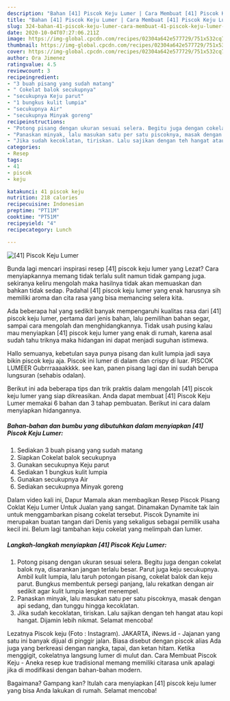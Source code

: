 ```yaml
---
description: "Bahan [41] Piscok Keju Lumer | Cara Membuat [41] Piscok Keju Lumer Yang Mudah Dan Praktis"
title: "Bahan [41] Piscok Keju Lumer | Cara Membuat [41] Piscok Keju Lumer Yang Mudah Dan Praktis"
slug: 324-bahan-41-piscok-keju-lumer-cara-membuat-41-piscok-keju-lumer-yang-mudah-dan-praktis
date: 2020-10-04T07:27:06.211Z
image: https://img-global.cpcdn.com/recipes/02304a642e577729/751x532cq70/41-piscok-keju-lumer-foto-resep-utama.jpg
thumbnail: https://img-global.cpcdn.com/recipes/02304a642e577729/751x532cq70/41-piscok-keju-lumer-foto-resep-utama.jpg
cover: https://img-global.cpcdn.com/recipes/02304a642e577729/751x532cq70/41-piscok-keju-lumer-foto-resep-utama.jpg
author: Ora Jimenez
ratingvalue: 4.5
reviewcount: 3
recipeingredient:
- "3 buah pisang yang sudah matang"
- " Cokelat balok secukupnya"
- "secukupnya Keju parut"
- "1 bungkus kulit lumpia"
- "secukupnya Air"
- "secukupnya Minyak goreng"
recipeinstructions:
- "Potong pisang dengan ukuran sesuai selera. Begitu juga dengan cokelat balok nya, disarankan jangan terlalu besar. Parut juga keju secukupnya. Ambil kulit lumpia, lalu taruh potongan pisang, cokelat balok dan keju parut. Bungkus membentuk persegi panjang, lalu rekatkan dengan air sedikit agar kulit lumpia lengket menempel."
- "Panaskan minyak, lalu masukan satu per satu piscoknya, masak dengan api sedang, dan tunggu hingga kecoklatan."
- "Jika sudah kecoklatan, tiriskan. Lalu sajikan dengan teh hangat atau kopi hangat. Dijamin lebih nikmat. Selamat mencoba!"
categories:
- Resep
tags:
- 41
- piscok
- keju

katakunci: 41 piscok keju 
nutrition: 218 calories
recipecuisine: Indonesian
preptime: "PT11M"
cooktime: "PT51M"
recipeyield: "4"
recipecategory: Lunch

---
```



![[41] Piscok Keju Lumer](https://img-global.cpcdn.com/recipes/02304a642e577729/751x532cq70/41-piscok-keju-lumer-foto-resep-utama.jpg)

Bunda lagi mencari inspirasi resep [41] piscok keju lumer yang Lezat? Cara menyiapkannya memang tidak terlalu sulit namun tidak gampang juga. sekiranya keliru mengolah maka hasilnya tidak akan memuaskan dan bahkan tidak sedap. Padahal [41] piscok keju lumer yang enak harusnya sih memiliki aroma dan cita rasa yang bisa memancing selera kita.

Ada beberapa hal yang sedikit banyak mempengaruhi kualitas rasa dari [41] piscok keju lumer, pertama dari jenis bahan, lalu pemilihan bahan segar, sampai cara mengolah dan menghidangkannya. Tidak usah pusing kalau mau menyiapkan [41] piscok keju lumer yang enak di rumah, karena asal sudah tahu triknya maka hidangan ini dapat menjadi suguhan istimewa.

Hallo semuanya, kebetulan saya punya pisang dan kulit lumpia jadi saya bikin piscok keju aja. Piscok ini lumer di dalam dan crispy di luar. PISCOK LUMEER Gubrrraaaakkkk. see kan, panen pisang lagi dan ini sudah berupa lungsuran (sehabis odalan).


Berikut ini ada beberapa tips dan trik praktis dalam mengolah [41] piscok keju lumer yang siap dikreasikan. Anda dapat membuat [41] Piscok Keju Lumer memakai 6 bahan dan 3 tahap pembuatan. Berikut ini cara dalam menyiapkan hidangannya.

<!--inarticleads1-->

##### Bahan-bahan dan bumbu yang dibutuhkan dalam menyiapkan [41] Piscok Keju Lumer:

1. Sediakan 3 buah pisang yang sudah matang
1. Siapkan  Cokelat balok secukupnya
1. Gunakan secukupnya Keju parut
1. Sediakan 1 bungkus kulit lumpia
1. Gunakan secukupnya Air
1. Sediakan secukupnya Minyak goreng


Dalam video kali ini, Dapur Mamala akan membagikan Resep Piscok Pisang Coklat Keju Lumer Untuk Jualan yang sangat. Dinamakan Dynamite tak lain untuk menggambarkan pisang cokelat tersebut. Piscok Dynamite ini merupakan buatan tangan dari Denis yang sekaligus sebagai pemilik usaha kecil ini. Belum lagi tambahan keju cokelat yang melimpah dan lumer. 

<!--inarticleads2-->

##### Langkah-langkah menyiapkan [41] Piscok Keju Lumer:

1. Potong pisang dengan ukuran sesuai selera. Begitu juga dengan cokelat balok nya, disarankan jangan terlalu besar. Parut juga keju secukupnya. Ambil kulit lumpia, lalu taruh potongan pisang, cokelat balok dan keju parut. Bungkus membentuk persegi panjang, lalu rekatkan dengan air sedikit agar kulit lumpia lengket menempel.
1. Panaskan minyak, lalu masukan satu per satu piscoknya, masak dengan api sedang, dan tunggu hingga kecoklatan.
1. Jika sudah kecoklatan, tiriskan. Lalu sajikan dengan teh hangat atau kopi hangat. Dijamin lebih nikmat. Selamat mencoba!


Lezatnya Piscok keju (Foto : Instagram). JAKARTA, iNews.id - Jajanan yang satu ini banyak dijual di pinggir jalan. Biasa disebut dengan piscok alias Ada juga yang berkreasi dengan nangka, tapai, dan ketan hitam. Ketika menggigit, cokelatnya langsung lumer di mulut dan. Cara Membuat Piscok Keju - Aneka resep kue tradisional memang memiliki citarasa unik apalagi jika di modifikasi dengan bahan-bahan modern. 

Bagaimana? Gampang kan? Itulah cara menyiapkan [41] piscok keju lumer yang bisa Anda lakukan di rumah. Selamat mencoba!
